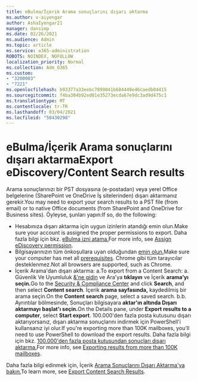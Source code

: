 ```yaml
---
title: eBulma/İçerik Arama sonuçlarını dışarı aktarma
ms.author: v-aiyengar
author: AshaIyengar21
manager: dansimp
ms.date: 02/26/2021
ms.audience: Admin
ms.topic: article
ms.service: o365-administration
ROBOTS: NOINDEX, NOFOLLOW
localization_priority: Normal
ms.collection: Adm_O365
ms.custom:
- "3200003"
- "7221"
ms.openlocfilehash: b93377a33eebc7899041b684449e46caedb04415
ms.sourcegitcommit: f4ba304b92ed01e35273ecda67e9dc3ad9d475c1
ms.translationtype: MT
ms.contentlocale: tr-TR
ms.lasthandoff: 03/04/2021
ms.locfileid: "50430298"
---
```

# <a name="export-ediscoverycontent-search-results"></a><span data-ttu-id="0be7e-102">eBulma/İçerik Arama sonuçlarını dışarı aktarma</span><span class="sxs-lookup"><span data-stu-id="0be7e-102">Export eDiscovery/Content Search results</span></span>

<span data-ttu-id="0be7e-103">Arama sonuçlarınızı bir PST dosyasına (e-postadan) veya yerel Office belgelerine (SharePoint ve OneDrive İş sitelerinden) dışarı aktarmanız gerekir.</span><span class="sxs-lookup"><span data-stu-id="0be7e-103">You may need to export your search results to a PST file (from email) or to native Office documents (from SharePoint and OneDrive for Business sites).</span></span> <span data-ttu-id="0be7e-104">Öyleyse, şunları yapın:</span><span class="sxs-lookup"><span data-stu-id="0be7e-104">If so, do the following:</span></span>

- <span data-ttu-id="0be7e-105">Hesabınıza dışarı aktarma için uygun izinlerin atandığı emin olun.</span><span class="sxs-lookup"><span data-stu-id="0be7e-105">Make sure your account is assigned the proper permissions to export.</span></span> <span data-ttu-id="0be7e-106">Daha fazla bilgi için bkz. [eBulma izni atama.](https://go.microsoft.com/fwlink/?linkid=2102406)</span><span class="sxs-lookup"><span data-stu-id="0be7e-106">For more info, see [Assign eDiscovery permission](https://go.microsoft.com/fwlink/?linkid=2102406).</span></span>
- <span data-ttu-id="0be7e-107">Bilgisayarınızın tüm önkoşullara uyan olduğundan [emin olun.](https://docs.microsoft.com/office365/securitycompliance/export-search-results#before-you-begin)</span><span class="sxs-lookup"><span data-stu-id="0be7e-107">Make sure your computer has met all [prerequisites](https://docs.microsoft.com/office365/securitycompliance/export-search-results#before-you-begin).</span></span> <span data-ttu-id="0be7e-108">Chrome gibi tüm tarayıcılar desteklenmez.</span><span class="sxs-lookup"><span data-stu-id="0be7e-108">Not all browsers are supported, such as Chrome.</span></span>
- <span data-ttu-id="0be7e-109">İçerik Arama'dan dışarı aktarma: a.</span><span class="sxs-lookup"><span data-stu-id="0be7e-109">To export from a Content Search: a.</span></span> <span data-ttu-id="0be7e-110">Güvenlik Ve Uyumluluk [&'ne gidin](https://protection.office.com/contentsearch) ve Ara'ya **tıklayın** ve İçerik **arama'yı seçin.**</span><span class="sxs-lookup"><span data-stu-id="0be7e-110">Go to the [Security & Compliance Center](https://protection.office.com/contentsearch) and click **Search**, and then select **Content search**.</span></span> <span data-ttu-id="0be7e-111">İçerik **arama sayfasında,** kaydedilmiş bir arama seçin.</span><span class="sxs-lookup"><span data-stu-id="0be7e-111">On the **Content search** page, select a saved search.</span></span>
    <span data-ttu-id="0be7e-112">b.</span><span class="sxs-lookup"><span data-stu-id="0be7e-112">b.</span></span> <span data-ttu-id="0be7e-113">Ayrıntılar bölmesinde, Sonuçları bilgisayara **aktar'ın altında Dışarı aktarmayı** **başlat'ı seçin.**</span><span class="sxs-lookup"><span data-stu-id="0be7e-113">On the Details pane, under **Export results to a computer**, select **Start export**.</span></span> <span data-ttu-id="0be7e-114">100.000'den fazla posta kutusunu dışarı aktarıyorsanız, dışarı aktarma sonuçlarını indirmek için PowerShell'i kullansanız iyi olur.</span><span class="sxs-lookup"><span data-stu-id="0be7e-114">If you're exporting more than 100K mailboxes, you'll need to use PowerShell to download the export results.</span></span> <span data-ttu-id="0be7e-115">Daha fazla bilgi için bkz. [100.000'den fazla posta kutusundan sonuçları dışarı aktarma.](https://go.microsoft.com/fwlink/?linkid=2143861)</span><span class="sxs-lookup"><span data-stu-id="0be7e-115">For more info, see [Exporting results from more than 100K mailboxes](https://go.microsoft.com/fwlink/?linkid=2143861).</span></span>

<span data-ttu-id="0be7e-116">Daha fazla bilgi edinmek için, İçerik [Arama Sonuçlarını Dışarı Aktarma'ya bakın.](https://go.microsoft.com/fwlink/?linkid=2102118)</span><span class="sxs-lookup"><span data-stu-id="0be7e-116">To learn more, see [Export Content Search Results](https://go.microsoft.com/fwlink/?linkid=2102118).</span></span>